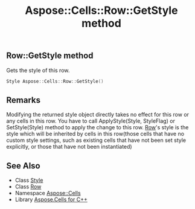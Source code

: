 ﻿---
title: Aspose::Cells::Row::GetStyle method
linktitle: GetStyle
second_title: Aspose.Cells for C++ API Reference
description: 'Aspose::Cells::Row::GetStyle method. Gets the style of this row in C++.'
type: docs
weight: 2100
url: /cpp/aspose.cells/row/getstyle/
---
## Row::GetStyle method


Gets the style of this row.

```cpp
Style Aspose::Cells::Row::GetStyle()
```

## Remarks


Modifying the returned style object directly takes no effect for this row or any cells in this row. You have to call ApplyStyle(Style, StyleFlag) or SetStyle(Style) method to apply the change to this row.
[Row](../)'s style is the style which will be inherited by cells in this row(those cells that have no custom style settings,
such as existing cells that have not been set style explicitly, or those that have not been instantiated) 
## See Also

* Class [Style](../../style/)
* Class [Row](../)
* Namespace [Aspose::Cells](../../)
* Library [Aspose.Cells for C++](../../../)

